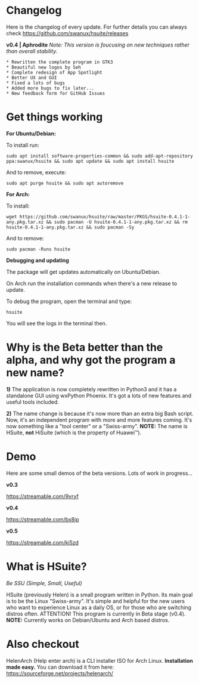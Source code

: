 # Changelog
Here is the changelog of every update. For further details you can always check https://github.com/swanux/hsuite/releases

**v0.4 | Aphrodite**
*Note: This version is foucusing on new techniques rather than overall stability.*

    * Rewritten the complete program in GTK3
    * Beautiful new logos by Seh
    * Complete redesign of App Spotlight
    * Better UX and GUI
    * Fixed a lots of bugs
    * Added more bugs to fix later...
    * New feedback form for GitHub Issues

# Get things working

**For Ubuntu/Debian:**

To install run:

    sudo apt install software-properties-common && sudo add-apt-repository ppa:swanux/hsuite && sudo apt update && sudo apt install hsuite
    
And to remove, execute:

    sudo apt purge hsuite && sudo apt autoremove
    
**For Arch:**

To install:

    wget https://github.com/swanux/hsuite/raw/master/PKGS/hsuite-0.4.1-1-any.pkg.tar.xz && sudo pacman -U hsuite-0.4.1-1-any.pkg.tar.xz && rm hsuite-0.4.1-1-any.pkg.tar.xz && sudo pacman -Sy
    
And to remove:

    sudo pacman -Runs hsuite
    
**Debugging and updating**

The package will get updates automatically on Ubuntu/Debian.

On Arch run the installation commands when there's a new release to update.

To debug the program, open the terminal and type:

    hsuite
    
You will see the logs in the terminal then.

# Why is the Beta better than the alpha, and why got the program a new name?

**1)** The application is now completely rewritten in Python3 and it has a standalone GUI using wxPython Phoenix. It's got a lots of new features and useful tools included.

**2)** The name change is because it's now more than an extra big Bash script. Now, it's an independent program with more and more features coming. It's now something like a "tool center" or a "Swiss-army". **NOTE:** The name is HSuite, **not** HiSuite (which is the property of Huawei™).

# Demo

Here are some small demos of the beta versions. Lots of work in progress...

**v0.3**

https://streamable.com/9vryf

**v0.4**

https://streamable.com/bx8jp

**v0.5**

https://streamable.com/ki5zd

# What is HSuite?

*Be SSU (Simple, Small, Useful)*

HSuite (previously Helen) is a small program written in Python. Its main goal is to be the Linux "Swiss-army". It's simple and helpful for the new users who want to experience Linux as a daily OS, or for those who are switching distros often. ATTENTION! This program is currently in Beta stage (v0.4). **NOTE:** Currently works on Debian/Ubuntu and Arch based distros.

# Also checkout

HelenArch (Help enter arch) is a CLI installer ISO for Arch Linux. **Installation made easy.**
You can download it from here: https://sourceforge.net/projects/helenarch/
